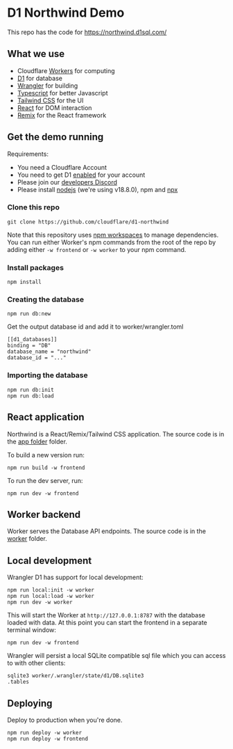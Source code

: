 # D1 Northwind Demo

This repo has the code for https://northwind.d1sql.com/

## What we use

- Cloudflare [Workers](https://workers.cloudflare.com/) for computing
- [D1](https://blog.cloudflare.com/introducing-d1/) for database
- [Wrangler](https://github.com/cloudflare/wrangler2) for building
- [Typescript](https://www.typescriptlang.org/) for better Javascript
- [Tailwind CSS](https://tailwindcss.com/) for the UI
- [React](https://reactjs.org/) for DOM interaction
- [Remix](https://remix.run/docs/en/main/) for the React framework

## Get the demo running

Requirements:

- You need a Cloudflare Account
- You need to get D1 [enabled](https://www.cloudflare.com/en-gb/lp/d1/) for your account
- Please join our [developers Discord](https://discord.com/invite/cloudflaredev)
- Please install [nodejs](https://github.com/nvm-sh/nvm) (we're using v18.8.0), npm and [npx](https://www.npmjs.com/package/npx)

### Clone this repo

```
git clone https://github.com/cloudflare/d1-northwind
```

Note that this repository uses [npm workspaces](https://docs.npmjs.com/cli/v9/using-npm/workspaces?v=true) to manage dependencies. You can run either Worker's npm commands from the root of the repo by adding either `-w frontend` or `-w worker` to your npm command.

### Install packages

```
npm install
```

### Creating the database

```
npm run db:new
```

Get the output database id and add it to worker/wrangler.toml

```
[[d1_databases]]
binding = "DB"
database_name = "northwind"
database_id = "..."
```

### Importing the database

```
npm run db:init
npm run db:load
```

## React application

Northwind is a React/Remix/Tailwind CSS application. The source code is in the [app folder](./frontend) folder.

To build a new version run:

```
npm run build -w frontend
```

To run the dev server, run:

```
npm run dev -w frontend
```

## Worker backend

Worker serves the Database API endpoints. The source code is in the [worker](./worker) folder.

## Local development

Wrangler D1 has support for local development:

```
npm run local:init -w worker
npm run local:load -w worker
npm run dev -w worker
```

This will start the Worker at `http://127.0.0.1:8787` with the database loaded with data. At this point you can start the frontend in a separate terminal window:

```
npm run dev -w frontend
```

Wrangler will persist a local SQLite compatible sql file which you can access to with other clients:

```
sqlite3 worker/.wrangler/state/d1/DB.sqlite3
.tables
```

## Deploying

Deploy to production when you're done.

```
npm run deploy -w worker
npm run deploy -w frontend
```
